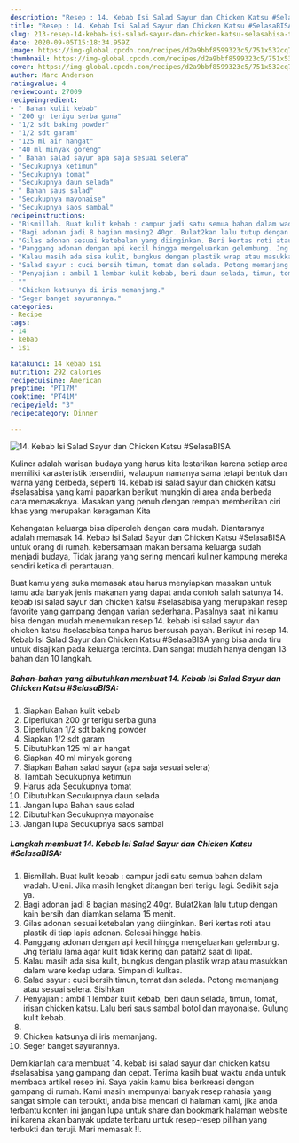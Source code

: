 ```yaml
---
description: "Resep : 14. Kebab Isi Salad Sayur dan Chicken Katsu #SelasaBISA teraktual"
title: "Resep : 14. Kebab Isi Salad Sayur dan Chicken Katsu #SelasaBISA teraktual"
slug: 213-resep-14-kebab-isi-salad-sayur-dan-chicken-katsu-selasabisa-teraktual
date: 2020-09-05T15:18:34.959Z
image: https://img-global.cpcdn.com/recipes/d2a9bbf8599323c5/751x532cq70/14-kebab-isi-salad-sayur-dan-chicken-katsu-selasabisa-foto-resep-utama.jpg
thumbnail: https://img-global.cpcdn.com/recipes/d2a9bbf8599323c5/751x532cq70/14-kebab-isi-salad-sayur-dan-chicken-katsu-selasabisa-foto-resep-utama.jpg
cover: https://img-global.cpcdn.com/recipes/d2a9bbf8599323c5/751x532cq70/14-kebab-isi-salad-sayur-dan-chicken-katsu-selasabisa-foto-resep-utama.jpg
author: Marc Anderson
ratingvalue: 4
reviewcount: 27009
recipeingredient:
- " Bahan kulit kebab"
- "200 gr terigu serba guna"
- "1/2 sdt baking powder"
- "1/2 sdt garam"
- "125 ml air hangat"
- "40 ml minyak goreng"
- " Bahan salad sayur apa saja sesuai selera"
- "Secukupnya ketimun"
- "Secukupnya tomat"
- "Secukupnya daun selada"
- " Bahan saus salad"
- "Secukupnya mayonaise"
- "Secukupnya saos sambal"
recipeinstructions:
- "Bismillah. Buat kulit kebab : campur jadi satu semua bahan dalam wadah. Uleni. Jika masih lengket ditangan beri terigu lagi. Sedikit saja ya."
- "Bagi adonan jadi 8 bagian masing2 40gr. Bulat2kan lalu tutup dengan kain bersih dan diamkan selama 15 menit."
- "Gilas adonan sesuai ketebalan yang diinginkan. Beri kertas roti atau plastik di tiap lapis adonan. Selesai hingga habis."
- "Panggang adonan dengan api kecil hingga mengeluarkan gelembung. Jng terlalu lama agar kulit tidak kering dan patah2 saat di lipat."
- "Kalau masih ada sisa kulit, bungkus dengan plastik wrap atau masukkan dalam ware kedap udara. Simpan di kulkas."
- "Salad sayur : cuci bersih timun, tomat dan selada. Potong memanjang atau sesuai selera. Sisihkan"
- "Penyajian : ambil 1 lembar kulit kebab, beri daun selada, timun, tomat, irisan chicken katsu. Lalu beri saus sambal botol dan mayonaise. Gulung kulit kebab."
- ""
- "Chicken katsunya di iris memanjang."
- "Seger banget sayurannya."
categories:
- Recipe
tags:
- 14
- kebab
- isi

katakunci: 14 kebab isi 
nutrition: 292 calories
recipecuisine: American
preptime: "PT17M"
cooktime: "PT41M"
recipeyield: "3"
recipecategory: Dinner

---
```



![14. Kebab Isi Salad Sayur dan Chicken Katsu #SelasaBISA](https://img-global.cpcdn.com/recipes/d2a9bbf8599323c5/751x532cq70/14-kebab-isi-salad-sayur-dan-chicken-katsu-selasabisa-foto-resep-utama.jpg)

Kuliner adalah warisan budaya yang harus kita lestarikan karena setiap area memiliki karasteristik tersendiri, walaupun namanya sama tetapi bentuk dan warna yang berbeda, seperti 14. kebab isi salad sayur dan chicken katsu #selasabisa yang kami paparkan berikut mungkin di area anda berbeda cara memasaknya. Masakan yang penuh dengan rempah memberikan ciri khas yang merupakan keragaman Kita



Kehangatan keluarga bisa diperoleh dengan cara mudah. Diantaranya adalah memasak 14. Kebab Isi Salad Sayur dan Chicken Katsu #SelasaBISA untuk orang di rumah. kebersamaan makan bersama keluarga sudah menjadi budaya, Tidak jarang yang sering mencari kuliner kampung mereka sendiri ketika di perantauan.

Buat kamu yang suka memasak atau harus menyiapkan masakan untuk tamu ada banyak jenis makanan yang dapat anda contoh salah satunya 14. kebab isi salad sayur dan chicken katsu #selasabisa yang merupakan resep favorite yang gampang dengan varian sederhana. Pasalnya saat ini kamu bisa dengan mudah menemukan resep 14. kebab isi salad sayur dan chicken katsu #selasabisa tanpa harus bersusah payah.
Berikut ini resep 14. Kebab Isi Salad Sayur dan Chicken Katsu #SelasaBISA yang bisa anda tiru untuk disajikan pada keluarga tercinta. Dan sangat mudah hanya dengan 13 bahan dan 10 langkah.


<!--inarticleads1-->

##### Bahan-bahan yang dibutuhkan membuat 14. Kebab Isi Salad Sayur dan Chicken Katsu #SelasaBISA:

1. Siapkan  Bahan kulit kebab
1. Diperlukan 200 gr terigu serba guna
1. Diperlukan 1/2 sdt baking powder
1. Siapkan 1/2 sdt garam
1. Dibutuhkan 125 ml air hangat
1. Siapkan 40 ml minyak goreng
1. Siapkan  Bahan salad sayur (apa saja sesuai selera)
1. Tambah Secukupnya ketimun
1. Harus ada Secukupnya tomat
1. Dibutuhkan Secukupnya daun selada
1. Jangan lupa  Bahan saus salad
1. Dibutuhkan Secukupnya mayonaise
1. Jangan lupa Secukupnya saos sambal




<!--inarticleads2-->

##### Langkah membuat  14. Kebab Isi Salad Sayur dan Chicken Katsu #SelasaBISA:

1. Bismillah. Buat kulit kebab : campur jadi satu semua bahan dalam wadah. Uleni. Jika masih lengket ditangan beri terigu lagi. Sedikit saja ya.
1. Bagi adonan jadi 8 bagian masing2 40gr. Bulat2kan lalu tutup dengan kain bersih dan diamkan selama 15 menit.
1. Gilas adonan sesuai ketebalan yang diinginkan. Beri kertas roti atau plastik di tiap lapis adonan. Selesai hingga habis.
1. Panggang adonan dengan api kecil hingga mengeluarkan gelembung. Jng terlalu lama agar kulit tidak kering dan patah2 saat di lipat.
1. Kalau masih ada sisa kulit, bungkus dengan plastik wrap atau masukkan dalam ware kedap udara. Simpan di kulkas.
1. Salad sayur : cuci bersih timun, tomat dan selada. Potong memanjang atau sesuai selera. Sisihkan
1. Penyajian : ambil 1 lembar kulit kebab, beri daun selada, timun, tomat, irisan chicken katsu. Lalu beri saus sambal botol dan mayonaise. Gulung kulit kebab.
1. 
1. Chicken katsunya di iris memanjang.
1. Seger banget sayurannya.




Demikianlah cara membuat 14. kebab isi salad sayur dan chicken katsu #selasabisa yang gampang dan cepat. Terima kasih buat waktu anda untuk membaca artikel resep ini. Saya yakin kamu bisa berkreasi dengan gampang di rumah. Kami masih mempunyai banyak resep rahasia yang sangat simple dan terbukti, anda bisa mencari di halaman kami, jika anda terbantu konten ini jangan lupa untuk share dan bookmark halaman website ini karena akan banyak update terbaru untuk resep-resep pilihan yang terbukti dan teruji. Mari memasak !!. 
